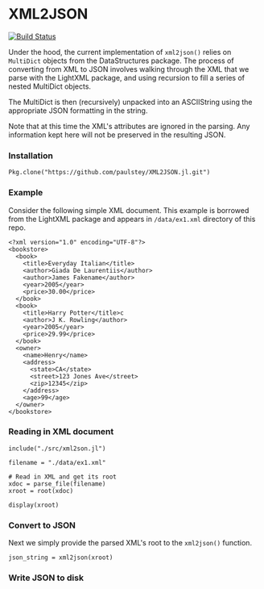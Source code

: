 
# XML2JSON
[![Build Status](https://travis-ci.org/paulstey/XML2JSON.jl.svg?branch=master)](https://travis-ci.org/paulstey/XML2JSON.jl)

Under the hood, the current implementation of `xml2json()` relies on `MultiDict` objects from the DataStructures package. The process of converting from XML to JSON involves walking through the XML that we parse with the LightXML package, and using recursion to fill a series of nested MultiDict objects.

The MultiDict is then (recursively) unpacked into an ASCIIString using the appropriate JSON formatting in the string.

Note that at this time the XML's attributes are ignored in the parsing. Any information kept here will not be preserved in the resulting JSON.

### Installation
```{Julia}
Pkg.clone("https://github.com/paulstey/XML2JSON.jl.git")
```

### Example
Consider the following simple XML document. This example is borrowed from the LightXML package and appears in `/data/ex1.xml` directory of this repo.
```{XML}
<?xml version="1.0" encoding="UTF-8"?>
<bookstore>
  <book>
    <title>Everyday Italian</title>
    <author>Giada De Laurentiis</author>
    <author>James Fakename</author>
    <year>2005</year>
    <price>30.00</price>
  </book>
  <book>
    <title>Harry Potter</title>c
    <author>J K. Rowling</author>
    <year>2005</year>
    <price>29.99</price>
  </book>
  <owner>
    <name>Henry</name>
    <address>
      <state>CA</state>
      <street>123 Jones Ave</street>
      <zip>12345</zip>
    </address>
    <age>99</age>
  </owner>
</bookstore>
```

### Reading in XML document
```{Julia}
include("./src/xml2son.jl")

filename = "./data/ex1.xml"

# Read in XML and get its root
xdoc = parse_file(filename)
xroot = root(xdoc)

display(xroot)
```

### Convert to JSON
Next we simply provide the parsed XML's root to the `xml2json()` function.
```{Julia}
json_string = xml2json(xroot)
```

### Write JSON to disk
